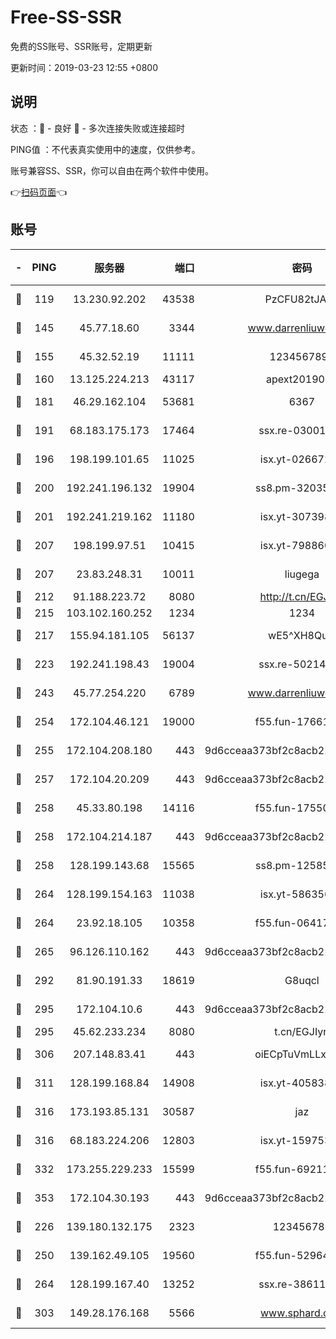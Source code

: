 # Free-SS-SSR

免费的SS账号、SSR账号，定期更新

更新时间：2019-03-23 12:55 +0800

## 说明

状态     ：🙂 - 良好 🙁 - 多次连接失败或连接超时

PING值   ：不代表真实使用中的速度，仅供参考。

账号兼容SS、SSR，你可以自由在两个软件中使用。

👉[扫码页面](https://liesauer.github.io/Free-SS-SSR/)👈

## 账号

|-|PING|服务器|端口|密码|加密方式|区域|
|:----:|:----:|:-----:|-----:|:----:|:----:|:----:|
|🙂|119|13.230.92.202|43538|PzCFU82tJAdZ|aes-256-cfb|JP|
|🙂|145|45.77.18.60|3344|www.darrenliuwei.com|aes-256-cfb|JP|
|🙂|155|45.32.52.19|11111|1234567890|aes-256-cfb|JP|
|🙂|160|13.125.224.213|43117|apext2019005|chacha20|KR|
|🙂|181|46.29.162.104|53681|6367|aes-256-ctr|RU|
|🙂|191|68.183.175.173|17464|ssx.re-03001510|aes-256-cfb|US|
|🙂|196|198.199.101.65|11025|isx.yt-02667200|aes-256-cfb|US|
|🙂|200|192.241.196.132|19904|ss8.pm-32035389|aes-256-cfb|US|
|🙂|201|192.241.219.162|11180|isx.yt-30739892|aes-256-cfb|US|
|🙂|207|198.199.97.51|10415|isx.yt-79886038|aes-256-cfb|US|
|🙂|207|23.83.248.31|10011|liugega|aes-256-cfb|US|
|🙂|212|91.188.223.72|8080|http://t.cn/EGJIyrl|rc4-md5|RU|
|🙂|215|103.102.160.252|1234|1234|rc4-md5|JP|
|🙂|217|155.94.181.105|56137|wE5^XH8Quw|aes-256-cfb|US|
|🙂|223|192.241.198.43|19004|ssx.re-50214186|aes-256-cfb|US|
|🙂|243|45.77.254.220|6789|www.darrenliuwei.com|aes-256-cfb|SG|
|🙂|254|172.104.46.121|19000|f55.fun-17661164|aes-256-cfb|SG|
|🙂|255|172.104.208.180|443|9d6cceaa373bf2c8acb22e60b6a58be6|aes-256-cfb|US|
|🙂|257|172.104.20.209|443|9d6cceaa373bf2c8acb22e60b6a58be6|aes-256-cfb|US|
|🙂|258|45.33.80.198|14116|f55.fun-17550990|aes-256-cfb|US|
|🙂|258|172.104.214.187|443|9d6cceaa373bf2c8acb22e60b6a58be6|aes-256-cfb|US|
|🙂|258|128.199.143.68|15565|ss8.pm-12585691|aes-256-cfb|SG|
|🙂|264|128.199.154.163|11038|isx.yt-58635648|aes-256-cfb|SG|
|🙂|264|23.92.18.105|10358|f55.fun-06417508|aes-256-cfb|US|
|🙂|265|96.126.110.162|443|9d6cceaa373bf2c8acb22e60b6a58be6|aes-256-cfb|US|
|🙂|292|81.90.191.33|18619|G8uqcl|aes-256-cfb|US|
|🙂|295|172.104.10.6|443|9d6cceaa373bf2c8acb22e60b6a58be6|aes-256-cfb|US|
|🙂|295|45.62.233.234|8080|t.cn/EGJIyrl|rc4-md5|CA|
|🙂|306|207.148.83.41|443|oiECpTuVmLLxk4Ts|aes-256-cfb|AU|
|🙂|311|128.199.168.84|14908|isx.yt-40583854|aes-256-cfb|SG|
|🙂|316|173.193.85.131|30587|jaz|aes-256-cfb|US|
|🙂|316|68.183.224.206|12803|isx.yt-15975345|aes-256-cfb|SG|
|🙂|332|173.255.229.233|15599|f55.fun-69211621|aes-256-cfb|US|
|🙂|353|172.104.30.193|443|9d6cceaa373bf2c8acb22e60b6a58be6|aes-256-cfb|US|
|🙂|226|139.180.132.175|2323|123456789|aes-256-cfb|SG|
|🙂|250|139.162.49.105|19560|f55.fun-52964087|aes-256-cfb|SG|
|🙂|264|128.199.167.40|13252|ssx.re-38611403|aes-256-cfb|SG|
|🙂|303|149.28.176.168|5566|www.sphard.com|aes-256-cfb|AU|
